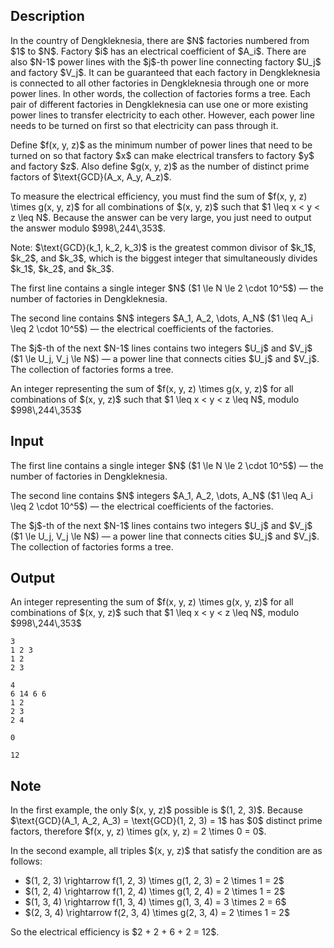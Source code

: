 ## Description

<div><p>In the country of Dengkleknesia, there are $N$ factories numbered from $1$ to $N$. Factory $i$ has an electrical coefficient of $A_i$. There are also $N-1$ power lines with the $j$-th power line connecting factory $U_j$ and factory $V_j$. It can be guaranteed that each factory in Dengkleknesia is connected to all other factories in Dengkleknesia through one or more power lines. In other words, the collection of factories forms a tree. Each pair of different factories in Dengkleknesia can use one or more existing power lines to transfer electricity to each other. However, each power line needs to be turned on first so that electricity can pass through it.</p><p>Define $f(x, y, z)$ as the minimum number of power lines that need to be turned on so that factory $x$ can make electrical transfers to factory $y$ and factory $z$. Also define $g(x, y, z)$ as the number of <span class="tex-font-style-bf">distinct prime factors</span> of $\text{GCD}(A_x, A_y, A_z)$.</p><p>To measure the electrical efficiency, you must find the sum of $f(x, y, z) \times g(x, y, z)$ for all combinations of $(x, y, z)$ such that $1 \leq x &lt; y &lt; z \leq N$. Because the answer can be very large, you just need to output the answer modulo $998\,244\,353$.</p><p>Note: $\text{GCD}(k_1, k_2, k_3)$ is the greatest common divisor of $k_1$, $k_2$, and $k_3$, which is the biggest integer that simultaneously divides $k_1$, $k_2$, and $k_3$.</p></div><div class="input-specification"><p>The first line contains a single integer $N$ ($1 \le N \le 2 \cdot 10^5$) — the number of factories in Dengkleknesia.</p><p>The second line contains $N$ integers $A_1, A_2, \dots, A_N$ ($1 \leq A_i \leq 2 \cdot 10^5$) — the electrical coefficients of the factories.</p><p>The $j$-th of the next $N-1$ lines contains two integers $U_j$ and $V_j$ ($1 \le U_j, V_j \le N$) — a power line that connects cities $U_j$ and $V_j$. The collection of factories forms a tree.</p></div><div class="output-specification"><p>An integer representing the sum of $f(x, y, z) \times g(x, y, z)$ for all combinations of $(x, y, z)$ such that $1 \leq x &lt; y &lt; z \leq N$, modulo $998\,244\,353$</p></div>

## Input

<p>The first line contains a single integer $N$ ($1 \le N \le 2 \cdot 10^5$) — the number of factories in Dengkleknesia.</p><p>The second line contains $N$ integers $A_1, A_2, \dots, A_N$ ($1 \leq A_i \leq 2 \cdot 10^5$) — the electrical coefficients of the factories.</p><p>The $j$-th of the next $N-1$ lines contains two integers $U_j$ and $V_j$ ($1 \le U_j, V_j \le N$) — a power line that connects cities $U_j$ and $V_j$. The collection of factories forms a tree.</p>

## Output

<p>An integer representing the sum of $f(x, y, z) \times g(x, y, z)$ for all combinations of $(x, y, z)$ such that $1 \leq x &lt; y &lt; z \leq N$, modulo $998\,244\,353$</p>





```input1
3
1 2 3
1 2
2 3
```




```input2
4
6 14 6 6
1 2
2 3
2 4
```




```output1
0
```




```output2
12
```



## Note

<p>In the first example, the only $(x, y, z)$ possible is $(1, 2, 3)$. Because $\text{GCD}(A_1, A_2, A_3) = \text{GCD}(1, 2, 3) = 1$ has $0$ distinct prime factors, therefore $f(x, y, z) \times g(x, y, z) = 2 \times 0 = 0$.</p><p>In the second example, all triples $(x, y, z)$ that satisfy the condition are as follows: </p><ul> <li> $(1, 2, 3) \rightarrow f(1, 2, 3) \times g(1, 2, 3) = 2 \times 1 = 2$ </li><li> $(1, 2, 4) \rightarrow f(1, 2, 4) \times g(1, 2, 4) = 2 \times 1 = 2$ </li><li> $(1, 3, 4) \rightarrow f(1, 3, 4) \times g(1, 3, 4) = 3 \times 2 = 6$ </li><li> $(2, 3, 4) \rightarrow f(2, 3, 4) \times g(2, 3, 4) = 2 \times 1 = 2$ </li></ul><p>So the electrical efficiency is $2 + 2 + 6 + 2 = 12$.</p>
